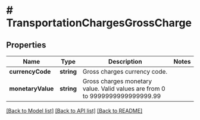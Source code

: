 # # TransportationChargesGrossCharge

## Properties

Name | Type | Description | Notes
------------ | ------------- | ------------- | -------------
**currencyCode** | **string** | Gross charges currency code. |
**monetaryValue** | **string** | Gross charges monetary value.  Valid values are from 0 to 9999999999999999.99 |

[[Back to Model list]](../../README.md#models) [[Back to API list]](../../README.md#endpoints) [[Back to README]](../../README.md)
